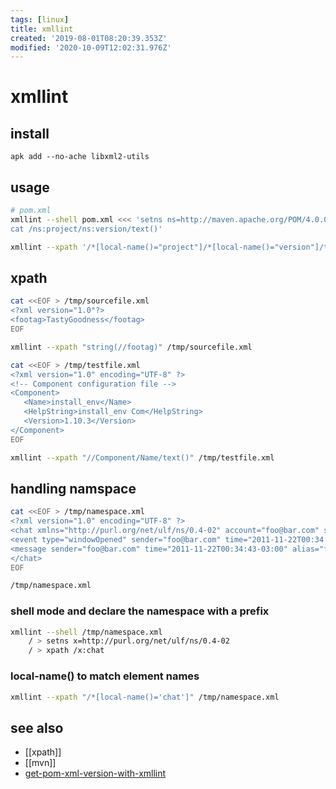```yaml
---
tags: [linux]
title: xmllint
created: '2019-08-01T08:20:39.353Z'
modified: '2020-10-09T12:02:31.976Z'
---
```


# xmllint

## install
`apk add --no-ache libxml2-utils`

## usage
```sh
# pom.xml
xmllint --shell pom.xml <<< 'setns ns=http://maven.apache.org/POM/4.0.0
cat /ns:project/ns:version/text()'
```
```sh
xmllint --xpath '/*[local-name()="project"]/*[local-name()="version"]/text()' pom.xml   # get version
```

## xpath
```sh
cat <<EOF > /tmp/sourcefile.xml
<?xml version="1.0"?>
<footag>TastyGoodness</footag>
EOF

xmllint --xpath "string(//footag)" /tmp/sourcefile.xml
```

```sh
cat <<EOF > /tmp/testfile.xml
<?xml version="1.0" encoding="UTF-8" ?>
<!-- Component configuration file -->
<Component>
   <Name>install_env</Name>
   <HelpString>install_env Com</HelpString>
   <Version>1.10.3</Version>
</Component>
EOF

xmllint --xpath "//Component/Name/text()" /tmp/testfile.xml
```

## handling namspace

```sh
cat <<EOF > /tmp/namespace.xml
<?xml version="1.0" encoding="UTF-8" ?>
<chat xmlns="http://purl.org/net/ulf/ns/0.4-02" account="foo@bar.com" service="MSN">
<event type="windowOpened" sender="foo@bar.com" time="2011-11-22T00:34:43-03:00"></event>
<message sender="foo@bar.com" time="2011-11-22T00:34:43-03:00" alias="foo"><div><span style="color: #000000; font-family: Helvetica; font-size: 12pt;">hi</span></div></message>
</chat>
EOF

/tmp/namespace.xml

```
### shell mode and declare the namespace with a prefix
```sh
xmllint --shell /tmp/namespace.xml
    / > setns x=http://purl.org/net/ulf/ns/0.4-02
    / > xpath /x:chat
```
### local-name() to match element names
```sh
xmllint --xpath "/*[local-name()='chat']" /tmp/namespace.xml
```

## see also
- [[xpath]]
- [[mvn]]
- [get-pom-xml-version-with-xmllint](https://stackoverflow.com/a/41115011/2087704)
